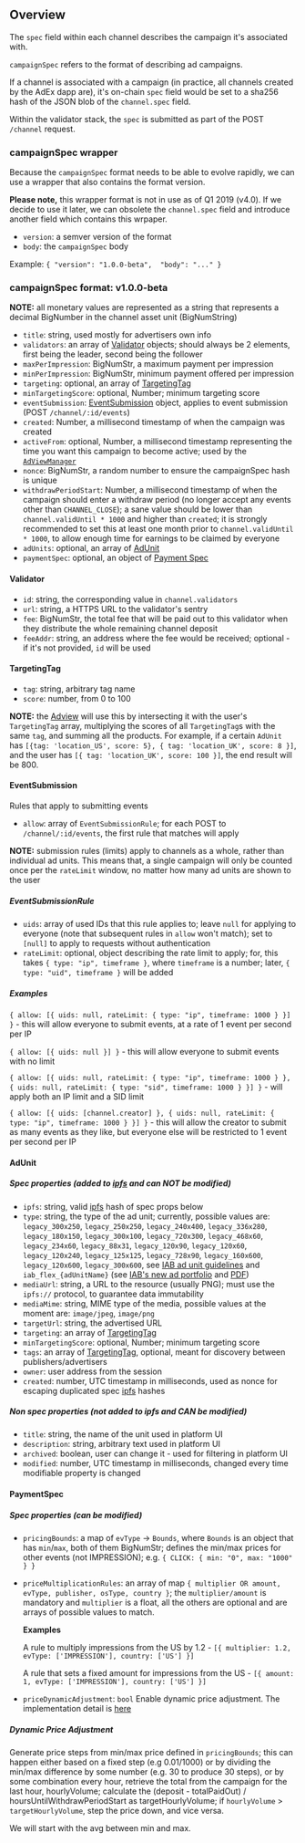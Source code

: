 ## Overview

The `spec` field within each channel describes the campaign it's associated with.

`campaignSpec` refers to the format of describing ad campaigns.

If a channel is associated with a campaign (in practice, all channels created by the AdEx dapp are), it's on-chain `spec` field would be set to a sha256 hash of the JSON blob of the `channel.spec` field.

Within the validator stack, the `spec` is submitted as part of the POST `/channel` request.

### campaignSpec wrapper

Because the `campaignSpec` format needs to be able to evolve rapidly, we can use a wrapper that also contains the format version.

**Please note,** this wrapper format is not in use as of Q1 2019 (v4.0). If we decide to use it later, we can obsolete the `channel.spec` field and introduce another field which contains this wrpaper.

* `version`: a semver version of the format
* `body`: the `campaignSpec` body

Example: `{ "version": "1.0.0-beta",  "body": "..." }`

### campaignSpec format: v1.0.0-beta

**NOTE:** all monetary values are represented as a string that represents a decimal BigNumber in the channel asset unit (BigNumString)

* `title`: string, used mostly for advertisers own info
* `validators`: an array of [Validator](#validator) objects; should always be 2 elements, first being the leader, second being the follower
* `maxPerImpression`: BigNumStr, a maximum payment per impression
* `minPerImpression`: BigNumStr, minimum payment offered per impression
* `targeting`: optional, an array of [TargetingTag](#targetingtag)
* `minTargetingScore`: optional, Number; minimum targeting score
* `eventSubmission`: [EventSubmission](#eventsubmission) object, applies to event submission (POST `/channel/:id/events`)
* `created`: Number, a millisecond timestamp of when the campaign was created
* `activeFrom`: optional, Number, a millisecond timestamp representing the time you want this campaign to become active; used by the [`AdViewManager`](https://github.com/AdExNetwork/adex-adview-manager)
* `nonce`: BigNumStr, a random number to ensure the campaignSpec hash is unique
* `withdrawPeriodStart`: Number, a millisecond timestamp of when the campaign should enter a withdraw period (no longer accept any events other than `CHANNEL_CLOSE`); a sane value should be lower than `channel.validUntil * 1000` and higher than `created`; it is strongly recommended to set this at least one month prior to `channel.validUntil * 1000`, to allow enough time for earnings to be claimed by everyone
* `adUnits`: optional, an array of [AdUnit](#Adunit)
* `paymentSpec`: optional, an object of [Payment Spec](#paymentspec) 

#### Validator

* `id`: string, the corresponding value in `channel.validators`
* `url`: string, a HTTPS URL to the validator's sentry
* `fee`: BigNumStr, the total fee that will be paid out to this validator when they distribute the whole remaining channel deposit
* `feeAddr`: string, an address where the fee would be received; optional - if it's not provided, `id` will be used

#### TargetingTag

* `tag`: string, arbitrary tag name
* `score`: number, from 0 to 100

**NOTE:** the [Adview](https://github.com/adexnetwork/adex-adview-manager) will use this by intersecting it with the user's `TargetingTag` array, multiplying the scores of all `TargetingTag`s with the same `tag`, and summing all the products. For example, if a certain `AdUnit` has `[{tag: 'location_US', score: 5}, { tag: 'location_UK', score: 8 }]`, and the user has `[{ tag: 'location_UK', score: 100 }]`, the end result will be 800.


#### EventSubmission

Rules that apply to submitting events

* `allow`: array of `EventSubmissionRule`; for each POST to `/channel/:id/events`, the first rule that matches will apply

**NOTE:** submission rules (limits) apply to channels as a whole, rather than individual ad units. This means that, a single campaign will only be counted once per the `rateLimit` window, no matter how many ad units are shown to the user

##### EventSubmissionRule

* `uids`: array of used IDs that this rule applies to; leave `null` for applying to everyone (note that subsequent rules in `allow` won't match); set to `[null]` to apply to requests without authentication
* `rateLimit`: optional, object describing the rate limit to apply; for, this takes `{ type: "ip", timeframe }`, where `timeframe` is a number; later, `{ type: "uid", timeframe }` will be added

##### Examples

`{ allow: [{ uids: null, rateLimit: { type: "ip", timeframe: 1000 } }] }` - this will allow everyone to submit events, at a rate of 1 event per second per IP

`{ allow: [{ uids: null }] }` - this will allow everyone to submit events with no limit

`{ allow: [{ uids: null, rateLimit: { type: "ip", timeframe: 1000 } }, { uids: null, rateLimit: { type: "sid", timeframe: 1000 } }] }` - will apply both an IP limit and a SID limit

`{ allow: [{ uids: [channel.creator] }, { uids: null, rateLimit: { type: "ip", timeframe: 1000 } }] }` - this will allow the creator to submit as many events as they like, but everyone else will be restricted to 1 event per second per IP


#### AdUnit

##### Spec properties (added to [ipfs] and can NOT be modified) 

* `ipfs`: string, valid [ipfs] hash of spec props below
* `type`: string, the type of the ad unit; currently, possible values are: `legacy_300x250`, `legacy_250x250`, `legacy_240x400`, `legacy_336x280`, `legacy_180x150`, `legacy_300x100`, `legacy_720x300`, `legacy_468x60`, `legacy_234x60`, `legacy_88x31`, `legacy_120x90`, `legacy_120x60`, `legacy_120x240`, `legacy_125x125`, `legacy_728x90`, `legacy_160x600`, `legacy_120x600`, `legacy_300x600`, see [IAB ad unit guidelines](https://www.soflaweb.com/standard-banner-sizes-iab-ad-unit-guidelines/) and `iab_flex_{adUnitName}` (see [IAB's new ad portfolio](https://www.iab.com/newadportfolio/) and [PDF](https://www.iab.com/wp-content/uploads/2017/08/IABNewAdPortfolio_FINAL_2017.pdf))
* `mediaUrl`: string, a URL to the resource (usually PNG); must use the `ipfs://` protocol, to guarantee data immutability
* `mediaMime`: string, MIME type of the media, possible values at the moment are: `image/jpeg`, `image/png`
* `targetUrl`: string, the advertised URL
* `targeting`: an array of [TargetingTag](#TargetingTag)
* `minTargetingScore`: optional, Number; minimum targeting score
* `tags`: an array of [TargetingTag](#TargetingTag), optional, meant for discovery between publishers/advertisers
* `owner`: user address from the session
* `created`: number, UTC timestamp in milliseconds, used as nonce for escaping duplicated spec [ipfs] hashes

##### Non spec properties (not added to ipfs and CAN be modified)

* `title`: string, the name of the unit used in platform UI
* `description`: string, arbitrary text used in platform UI
* `archived`: boolean, user can change it - used for filtering in platform UI
* `modified`: number, UTC timestamp in milliseconds, changed every time modifiable property is changed

[ipfs]: https://ipfs.io/

#### PaymentSpec

##### Spec properties (can be modified) 

* `pricingBounds`: a map of `evType` -> `Bounds`, where `Bounds` is an object that has `min`/`max`, both of them BigNumStr; defines the min/max prices for other events (not IMPRESSION); e.g. `{ CLICK: { min: "0", max: "1000" } }`
* `priceMultiplicationRules`: an array of map `{ multiplier OR amount, evType, publisher, osType, country }`; the `multiplier/amount` is mandatory and `multiplier` is a float, all the others are optional and are arrays of possible values to match. 

    **Examples**

    A rule to multiply impressions from the US by 1.2 - `[{ multiplier: 1.2, evType: ['IMPRESSION'], country: ['US'] }]`

    A rule that sets a fixed amount for impressions from the US - `[{ amount: 1, evType: ['IMPRESSION'], country: ['US'] }]` 


* `priceDynamicAdjustment`: `bool` Enable dynamic price adjustment. The implementation detail is [here](#dynamic-price-adjustment)

##### Dynamic Price Adjustment

Generate price steps from min/max price defined in `pricingBounds`; this can happen either based on a fixed step (e.g 0.01/1000) or by dividing the min/max difference by some number (e.g. 30 to produce 30 steps), or by some combination every hour, retrieve the total from the campaign for the last hour, hourlyVolume; calculate the (deposit - totalPaidOut) / hoursUntilWithdrawPeriodStart as targetHourlyVolume; if `hourlyVolume` > `targetHourlyVolume`, step the price down, and vice versa. 

We will start with the avg between min and max.

